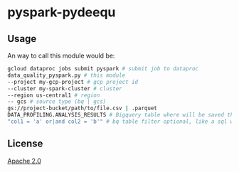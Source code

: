 # pyspark-pydeequ

## Usage

An way to call this module would be:

```bash
gcloud dataproc jobs submit pyspark # submit job to dataproc
data_quality_pyspark.py # this module
--project my-gcp-project # gcp project id
--cluster my-spark-cluster # cluster
--region us-central1 # region
-- gcs # source type (bq | gcs)
gs://project-bucket/path/to/file.csv | .parquet
DATA_PROFILING.ANALYSIS_RESULTS # Bigquery table where will be saved the results
"col1 = 'a' or|and col2 = 'b'" # bq table filter optional, like a sql where clause
```

## License
[Apache 2.0](LICENSE.md)
